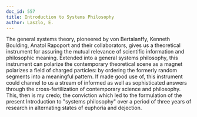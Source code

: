```yaml
---
doc_id: 557
title: Introduction to Systems Philosophy
author: Laszlo, E.
---
```


The general systems theory, pioneered by von Bertalanffy,
Kenneth Boulding, Anatol Rapoport and their collaborators, gives us a
theoretical instrument for assuring the mutual relevance of scientific
information and philosophic meaning.  Extended into a general systems
philosophy, this instrument can polarize the contemporary theoretical scene
as a magnet polarizes a field of charged particles: by ordering the formerly
random segments into a meaningful pattern.  If made good use of, this
instrument could channel to us a stream of informed as well as sophisticated
answers through the cross-fertilization of contemporary science and
philosophy.
    This, then is my credo; the conviction which led to the formulation of the
present Introduction to "systems philosophy" over a period of three years
of research in alternating states of euphoria and dejection.